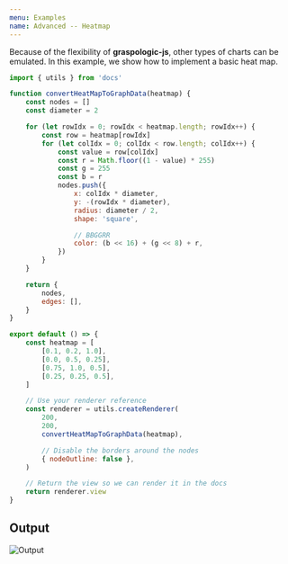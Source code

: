 ```yaml
---
menu: Examples
name: Advanced -- Heatmap
---
```


Because of the flexibility of **graspologic-js**, other types of charts can be emulated. In this example, we show how to implement a basic heat map.

```js edit=true previewHeight=200
import { utils } from 'docs'

function convertHeatMapToGraphData(heatmap) {
	const nodes = []
	const diameter = 2

	for (let rowIdx = 0; rowIdx < heatmap.length; rowIdx++) {
		const row = heatmap[rowIdx]
		for (let colIdx = 0; colIdx < row.length; colIdx++) {
			const value = row[colIdx]
			const r = Math.floor((1 - value) * 255)
			const g = 255
			const b = r
			nodes.push({
				x: colIdx * diameter,
				y: -(rowIdx * diameter),
				radius: diameter / 2,
				shape: 'square',

				// BBGGRR
				color: (b << 16) + (g << 8) + r,
			})
		}
	}

	return {
		nodes,
		edges: [],
	}
}

export default () => {
	const heatmap = [
		[0.1, 0.2, 1.0],
		[0.0, 0.5, 0.25],
		[0.75, 1.0, 0.5],
		[0.25, 0.25, 0.5],
	]

	// Use your renderer reference
	const renderer = utils.createRenderer(
		200,
		200,
		convertHeatMapToGraphData(heatmap),

		// Disable the borders around the nodes
		{ nodeOutline: false },
	)

	// Return the view so we can render it in the docs
	return renderer.view
}
```

## Output

![Output](./images/heatmap.png)
